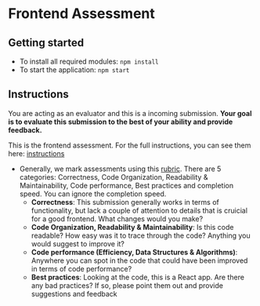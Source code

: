 # Frontend Assessment

## Getting started

- To install all required modules: `npm install`
- To start the application: `npm start`

## Instructions

You are acting as an evaluator and this is a incoming submission. **Your goal is to evaluate this submission to the best of your ability and provide feedback.**

This is the frontend assessment. For the full instructions, you can see them here: [instructions](https://storage.googleapis.com/hatchways-app.appspot.com/assessments/data/instructions/f-1/Front-end%20Assessment%20-%20Student%20Profiles-9Q85OM4O2ZNE50C2RQG2.pdf)

- Generally, we mark assessments using this [rubric](https://drive.google.com/file/d/1f0jiSVTTGtAn8XbHwHcTqPEU-BT4-q6x/view). There are 5 categories: Correctness, Code Organization, Readability & Maintainability, Code performance, Best practices and completion speed. You can ignore the completion speed.
  - **Correctness**: This submission generally works in terms of functionality, but lack a couple of attention to details that is cruicial for a good frontend. What changes would you make?
  - **Code Organization, Readability & Maintainability**: Is this code readable? How easy was it to trace through the code? Anything you would suggest to improve it?
  - **Code performance (Efficiency, Data Structures & Algorithms)**: Anywhere you can spot in the code that could have been improved in terms of code performance?
  - **Best practices**: Looking at the code, this is a React app. Are there any bad practices? If so, please point them out and provide suggestions and feedback
